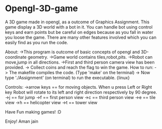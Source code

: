 Opengl-3D-game
==============

A 3D game made in opengl, as a outcome of Graphics Assignment. This game display a 3D world with a bot in it. You can handle bot using control keys and earn points but be careful on edges because as you fall in water you loose the game. There are many other features involved which you can easily find as you run the code.

About:
->This program is outcome of basic concepts of opengl and 3D-coordinate geometry.
->Game world contains tiles,robot,pits.
->Robot can move,jump in all directions.
->First and third person camera view has been provided.
-> Collect coins and reach the flag to win the game.
How to run:
-> The makefile compiles the code. (Type 'make' on the terminal)
-> Now type './Assignment' (on terminal) to run the executable. {linux}

Controls:
->arrow keys == for moving objects.
When u press Left or Right key Robot will rotate to its left and right direction respectively by 90 degree.
->j == for jump
->f == first person view
->c == third person view
->e == tile view
->h == helicopter view
->t == tower view

Have Fun making games! :D

Enjoy!
Aman jain
